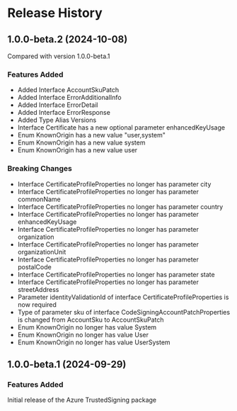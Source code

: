 # Release History
    
## 1.0.0-beta.2 (2024-10-08)
Compared with version 1.0.0-beta.1
    
### Features Added

  - Added Interface AccountSkuPatch
  - Added Interface ErrorAdditionalInfo
  - Added Interface ErrorDetail
  - Added Interface ErrorResponse
  - Added Type Alias Versions
  - Interface Certificate has a new optional parameter enhancedKeyUsage
  - Enum KnownOrigin has a new value "user,system"
  - Enum KnownOrigin has a new value system
  - Enum KnownOrigin has a new value user

### Breaking Changes

  - Interface CertificateProfileProperties no longer has parameter city
  - Interface CertificateProfileProperties no longer has parameter commonName
  - Interface CertificateProfileProperties no longer has parameter country
  - Interface CertificateProfileProperties no longer has parameter enhancedKeyUsage
  - Interface CertificateProfileProperties no longer has parameter organization
  - Interface CertificateProfileProperties no longer has parameter organizationUnit
  - Interface CertificateProfileProperties no longer has parameter postalCode
  - Interface CertificateProfileProperties no longer has parameter state
  - Interface CertificateProfileProperties no longer has parameter streetAddress
  - Parameter identityValidationId of interface CertificateProfileProperties is now required
  - Type of parameter sku of interface CodeSigningAccountPatchProperties is changed from AccountSku to AccountSkuPatch
  - Enum KnownOrigin no longer has value System
  - Enum KnownOrigin no longer has value User
  - Enum KnownOrigin no longer has value UserSystem
    
    
## 1.0.0-beta.1 (2024-09-29)

### Features Added

Initial release of the Azure TrustedSigning package
